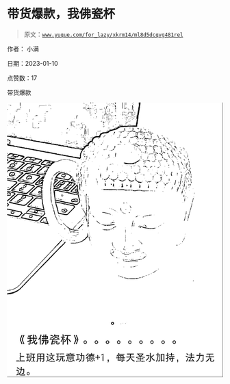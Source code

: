 # 带货爆款，我佛瓷杯

> 原文：[`www.yuque.com/for_lazy/xkrm14/ml8d5dcqvg481rel`](https://www.yuque.com/for_lazy/xkrm14/ml8d5dcqvg481rel)



作者： 小满 

日期：2023-01-10 

点赞数：17 

带货爆款 

![](img/8f4f0bc5c6fe0541143b8521249aeef2.png)  

